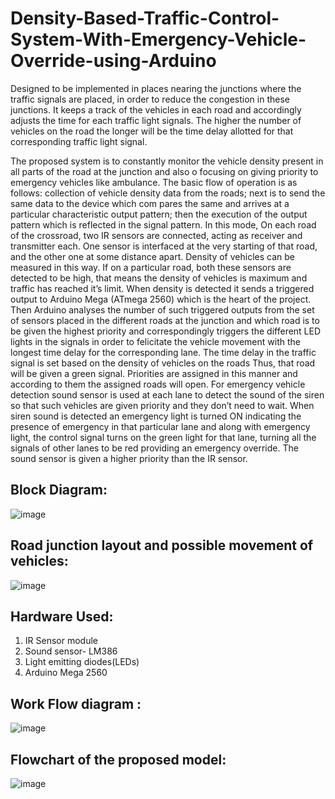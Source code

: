 # Density-Based-Traffic-Control-System-With-Emergency-Vehicle-Override-using-Arduino

Designed to be implemented in places nearing the junctions where the traffic signals are placed, in order to reduce the congestion in these junctions. It keeps a track of the vehicles in each road and accordingly adjusts the time for each traffic light signals. The higher the number of vehicles on the road the longer will be the time delay allotted for that corresponding traffic light signal.
 
The proposed system is to constantly monitor the vehicle density present in all parts of the road at the junction and also o focusing on giving priority to emergency vehicles like ambulance. The basic flow of operation is as follows: collection of vehicle density data from the roads; next is to send the same data to the device which com pares the same and arrives at a particular characteristic output pattern; then the execution of the output pattern which is reflected in the signal pattern. In this mode, On each road of the crossroad, two IR sensors are connected, acting as receiver and transmitter each. One sensor is interfaced at the very starting of that road, and the other one at some distance apart. Density of vehicles can be measured in this way. If on a particular road, both these sensors are detected to be high, that means the density of vehicles is maximum and traffic has reached it’s limit. When density is detected it sends a triggered output to Arduino Mega (ATmega 2560) which is the heart of the project. Then Arduino analyses the number of such triggered outputs from the set of sensors placed in the different roads at the junction and which road is to be given the highest priority and correspondingly triggers the different LED lights in the signals in order to felicitate the vehicle movement with the longest time delay for the corresponding lane. The time delay in the traffic signal is set based on the density of vehicles on the roads Thus, that road will be given a green signal. Priorities are assigned in this manner and according to them the assigned roads will open. For emergency vehicle detection sound sensor is used at each lane to detect the sound of the siren so that such vehicles are given priority and they don’t need to wait. When siren sound is detected an emergency light is turned ON indicating the presence of emergency in that particular lane and along with emergency light, the control signal turns on the green light for that lane, turning all the signals of other lanes to be red providing an emergency override. The sound sensor is given a higher priority than the IR sensor.

## Block Diagram:

![image](https://user-images.githubusercontent.com/85994661/132083172-050a93a1-ec8d-4a81-8c8d-ab65e0a10171.png)

## Road junction layout and possible movement of vehicles:

![image](https://user-images.githubusercontent.com/85994661/132083198-ade84515-1e75-4b54-ab71-70c262348ed1.png)

## Hardware Used:

1. IR Sensor module
2. Sound sensor- LM386
3. Light emitting diodes(LEDs)
4. Arduino Mega 2560

## Work Flow diagram :

![image](https://user-images.githubusercontent.com/85994661/132083252-bd8580d1-6014-4a30-bb1f-0f21191af9bf.png)


## Flowchart of the proposed model:

![image](https://user-images.githubusercontent.com/85994661/132083271-55eca1ff-84f8-4d69-8f96-a2ce5fbb34ab.png)





